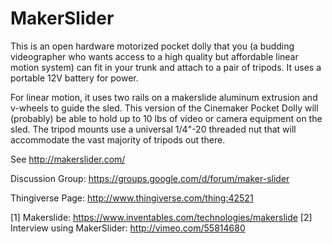MakerSlider
===========

This is an open hardware motorized pocket dolly that you (a budding videographer who wants access to a high quality but affordable linear motion system) can fit in your trunk and attach to a pair of tripods. It uses a portable 12V battery for power.

For linear motion, it uses two rails on a makerslide aluminum extrusion and v-wheels to guide the sled. This version of the Cinemaker Pocket Dolly will (probably) be able to hold up to 10 lbs of video or camera equipment on the sled. The tripod mounts use a universal 1/4"-20 threaded nut that will accommodate the vast majority of tripods out there.

See http://makerslider.com/

Discussion Group: https://groups.google.com/d/forum/maker-slider

Thingiverse Page: http://www.thingiverse.com/thing:42521


[1] Makerslide: https://www.inventables.com/technologies/makerslide
[2] Interview using MakerSlider: http://vimeo.com/55814680